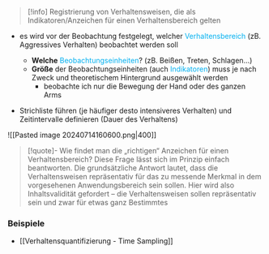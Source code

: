 > [!info] 
> Registrierung von Verhaltensweisen, die als Indikatoren/Anzeichen für einen Verhaltensbereich gelten

- es wird vor der Beobachtung festgelegt, welcher <span style="color:rgb(0, 176, 240)">Verhaltensbereich </span> (zB. Aggressives Verhalten) beobachtet werden soll
	- **Welche** <span style="color:rgb(0, 176, 240)">Beobachtungseinheiten</span>? (zB. Beißen, Treten, Schlagen...)
	- **Größe** der Beobachtungseinheiten (auch <span style="color:rgb(0, 176, 240)">Indikatoren</span>) muss je nach Zweck und theoretischem Hintergrund ausgewählt werden
		- beobachte ich nur die Bewegung der Hand oder des ganzen Arms

- Strichliste führen (je häufiger desto intensiveres Verhalten) und Zeitintervalle definieren (Dauer des Verhaltens)


![[Pasted image 20240714160600.png|400]]


> [!quote]- Wie findet man die „richtigen“ Anzeichen für einen Verhaltensbereich? 
> Diese Frage lässt sich im Prinzip einfach beantworten. Die grundsätzliche 
> Antwort lautet, dass die Verhaltensweisen repräsentativ für das zu messende 
> Merkmal in dem vorgesehenen Anwendungsbereich sein sollen. Hier wird 
> also Inhaltsvalidität gefordert – die Verhaltensweisen sollen repräsentativ sein und zwar für etwas ganz Bestimmtes

### Beispiele
- [[Verhaltensquantifizierung - Time Sampling]]